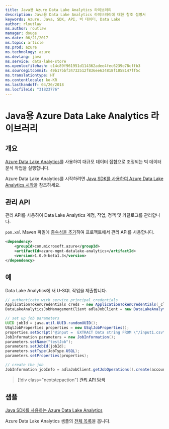 ```yaml
---
title: Java용 Azure Data Lake Analytics 라이브러리
description: Java용 Data Lake Analytics 라이브러리에 대한 참조 설명서
keywords: Azure, Java, SDK, API, 빅 데이터, Data Lake
author: rloutlaw
ms.author: routlaw
manager: douge
ms.date: 06/21/2017
ms.topic: article
ms.prod: azure
ms.technology: azure
ms.devlang: java
ms.service: data-lake-store
ms.openlocfilehash: c14c89f961951d114362adee4fec6239e78cffb3
ms.sourcegitcommit: 49b17bbf34732512f836ee634818f1058147ff5c
ms.translationtype: HT
ms.contentlocale: ko-KR
ms.lasthandoff: 04/26/2018
ms.locfileid: "31823776"
---
```

# <a name="azure-data-lake-analytics-libraries-for-java"></a>Java용 Azure Data Lake Analytics 라이브러리

## <a name="overview"></a>개요

[Azure Data Lake Analytics](/azure/data-lake-analytics/data-lake-analytics-overview)를 사용하여 대규모 데이터 집합으로 조정되는 빅 데이터 분석 작업을 실행합니다.

Azure Data Lake Analytics를 시작하려면 [Java SDK를 사용하여 Azure Data Lake Analytics 시작](/azure/data-lake-analytics/data-lake-analytics-get-started-java-sdk)을 참조하세요.

## <a name="management-api"></a>관리 API

관리 API를 사용하여 Data Lake Analytics 계정, 작업, 정책 및 카탈로그를 관리합니다.

`pom.xml` Maven 파일에 [종속성을 추가](https://maven.apache.org/guides/getting-started/index.html#How_do_I_use_external_dependencies)하여 프로젝트에서 관리 API를 사용합니다.


```XML
<dependency>
    <groupId>com.microsoft.azure</groupId>
    <artifactId>azure-mgmt-datalake-analytics</artifactId>
    <version>1.0.0-beta1.3</version>
</dependency>
```

## <a name="example"></a>예

Data Lake Analytics에 새 U-SQL 작업을 제출합니다.

```java
// authenticate with service principal credentials
ApplicationTokenCredentials creds = new ApplicationTokenCredentials(_clientId, _tenantId, _clientSecret, null);
DataLakeAnalyticsJobManagementClient adlaJobClient = new DataLakeAnalyticsJobManagementClientImpl(creds);

// set up job parameters
UUID jobId = java.util.UUID.randomUUID();
USqlJobProperties properties = new USqlJobProperties();
properties.setScript("@input =  EXTRACT Data string FROM \"/input1.csv\" USING Extractors.Csv(); OUTPUT @input TO @\"/output1.csv\" USING Outputters.Csv();");
JobInformation parameters = new JobInformation();
parameters.setName("testJob");
parameters.setJobId(jobId);
parameters.setType(JobType.USQL);
parameters.setProperties(properties);

// create the job
JobInformation jobInfo = adlaJobClient.getJobOperations().create(accountName, jobId, parameters).getBody();

```

> [!div class="nextstepaction"]
> [관리 API 탐색](/java/api/overview/azure/datalakeanalytics/management)

## <a name="samples"></a>샘플

[Java SDK를 사용하는 Azure Data Lake Analytics][1] 

[1]: https://docs.microsoft.com/azure/data-lake-analytics/data-lake-analytics-get-started-java-sdk

Azure Data Lake Analytics 샘플의 [전체 목록](https://azure.microsoft.com/resources/samples/?platform=java&term=analytics)을 봅니다.
